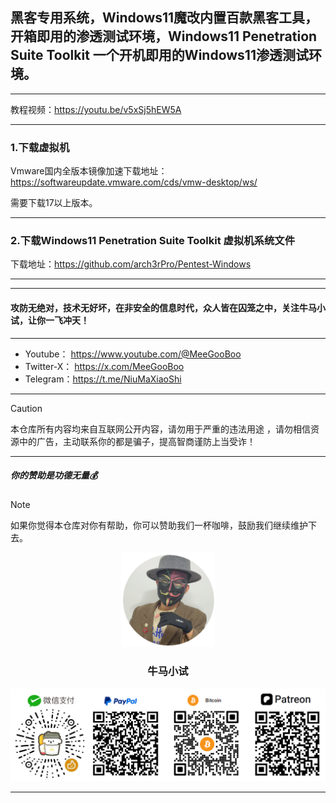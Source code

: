 ## 黑客专用系统，Windows11魔改内置百款黑客工具，开箱即用的渗透测试环境，Windows11 Penetration Suite Toolkit 一个开机即用的Windows11渗透测试环境。

****

教程视频：https://youtu.be/v5xSj5hEW5A

****





### 1.下载虚拟机

Vmware国内全版本镜像加速下载地址：https://softwareupdate.vmware.com/cds/vmw-desktop/ws/

需要下载17以上版本。



****

### 2.下载Windows11 Penetration Suite Toolkit 虚拟机系统文件

下载地址：https://github.com/arch3rPro/Pentest-Windows

****







****

#### 攻防无绝对，技术无好坏，在非安全的信息时代，众人皆在囚笼之中，关注牛马小试，让你一飞冲天！

****

- Youtube：  https://www.youtube.com/@MeeGooBoo
- Twitter-X：  https://x.com/MeeGooBoo
- Telegram：https://t.me/NiuMaXiaoShi


****

> [!CAUTION]
>
> 本仓库所有内容均来自互联网公开内容，请勿用于严重的违法用途 ，请勿相信资源中的广告，主动联系你的都是骗子，提高智商谨防上当受诈！

****

##### 你的赞助是功德无量💰

> [!NOTE]
>
> 如果你觉得本仓库对你有帮助，你可以赞助我们一杯咖啡，鼓励我们继续维护下去。

<p align="center" >
    <img src="https://raw.githubusercontent.com/MeeGooBoo/2025/refs/heads/main/static/imgs/logo.png" width="150">
    <h3 align="center">牛马小试</h3>
    <p align="center">
        <img src="https://raw.githubusercontent.com/MeeGooBoo/2025/refs/heads/main/static/imgs/pays.png">
    </p>
</p>


****

